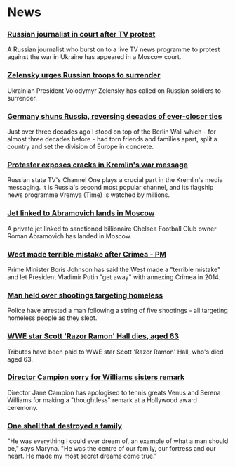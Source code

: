 # News
### [Russian journalist in court after TV protest](https://www.bbc.com/news/world-europe-60749279)
A Russian journalist who burst on to a live TV news programme to protest against the war in Ukraine has appeared in a Moscow court. 
### [Zelensky urges Russian troops to surrender](https://www.bbc.com/news/world-europe-60748234)
Ukrainian President Volodymyr Zelensky has called on Russian soldiers to surrender.
### [Germany shuns Russia, reversing decades of ever-closer ties](https://www.bbc.com/news/world-europe-60743342)
Just over three decades ago I stood on top of the Berlin Wall which - for almost three decades before - had torn friends and families apart, split a country and set the division of Europe in concrete.  
### [Protester exposes cracks in Kremlin's war message](https://www.bbc.com/news/world-europe-60749064)
Russian state TV's Channel One plays a crucial part in the Kremlin's media messaging. It is Russia's second most popular channel, and its flagship news programme Vremya (Time) is watched by millions.
### [Jet linked to Abramovich lands in Moscow](https://www.bbc.com/news/world-europe-60749666)
A private jet linked to sanctioned billionaire Chelsea Football Club owner Roman Abramovich has landed in Moscow. 
### [West made terrible mistake after Crimea - PM](https://www.bbc.com/news/uk-60745961)
Prime Minister Boris Johnson has said the West made a "terrible mistake" and let President Vladimir Putin "get away" with annexing Crimea in 2014. 
### [Man held over shootings targeting homeless](https://www.bbc.com/news/world-us-canada-60752390)
Police have arrested a man following a string of five shootings - all targeting homeless people as they slept. 
### [WWE star Scott 'Razor Ramon' Hall dies, aged 63](https://www.bbc.com/news/newsbeat-60750311)
Tributes have been paid to WWE star Scott 'Razor Ramon' Hall, who's died aged 63.
### [Director Campion sorry for Williams sisters remark](https://www.bbc.com/news/entertainment-arts-60748461)
Director Jane Campion has apologised to tennis greats Venus and Serena Williams for making a "thoughtless" remark at a Hollywood award ceremony.
### [One shell that destroyed a family](https://www.bbc.com/news/world-europe-60742263)
"He was everything I could ever dream of, an example of what a man should be," says Maryna. "He was the centre of our family, our fortress and our heart. He made my most secret dreams come true."
